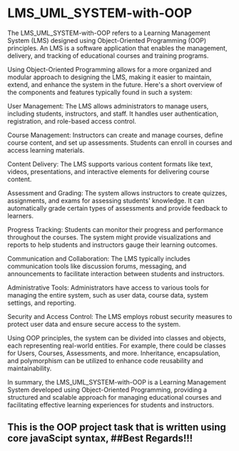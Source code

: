 # LMS_UML_SYSTEM-with-OOP
The LMS_UML_SYSTEM-with-OOP refers to a Learning Management System (LMS) designed using Object-Oriented Programming (OOP) principles. An LMS is a software application that enables the management, delivery, and tracking of educational courses and training programs.

Using Object-Oriented Programming allows for a more organized and modular approach to designing the LMS, making it easier to maintain, extend, and enhance the system in the future. Here's a short overview of the components and features typically found in such a system:

User Management: The LMS allows administrators to manage users, including students, instructors, and staff. It handles user authentication, registration, and role-based access control.

Course Management: Instructors can create and manage courses, define course content, and set up assessments. Students can enroll in courses and access learning materials.

Content Delivery: The LMS supports various content formats like text, videos, presentations, and interactive elements for delivering course content.

Assessment and Grading: The system allows instructors to create quizzes, assignments, and exams for assessing students' knowledge. It can automatically grade certain types of assessments and provide feedback to learners.

Progress Tracking: Students can monitor their progress and performance throughout the courses. The system might provide visualizations and reports to help students and instructors gauge their learning outcomes.

Communication and Collaboration: The LMS typically includes communication tools like discussion forums, messaging, and announcements to facilitate interaction between students and instructors.

Administrative Tools: Administrators have access to various tools for managing the entire system, such as user data, course data, system settings, and reporting.

Security and Access Control: The LMS employs robust security measures to protect user data and ensure secure access to the system.

Using OOP principles, the system can be divided into classes and objects, each representing real-world entities. For example, there could be classes for Users, Courses, Assessments, and more. Inheritance, encapsulation, and polymorphism can be utilized to enhance code reusability and maintainability.

In summary, the LMS_UML_SYSTEM-with-OOP is a Learning Management System developed using Object-Oriented Programming, providing a structured and scalable approach for managing educational courses and facilitating effective learning experiences for students and instructors.

## This is the OOP project task that is written using core javaScipt syntax, ##Best Regards!!!
